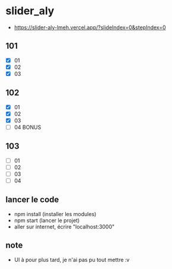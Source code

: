 # slider_aly
- https://slider-aly-lmeh.vercel.app/?slideIndex=0&stepIndex=0


## 101
- [x] 01
- [x] 02
- [x] 03

## 102
- [x] 01
- [x] 02
- [x] 03
- [ ] 04 BONUS

## 103
- [ ] 01
- [ ] 02
- [ ] 03
- [ ] 04

## lancer le code

- npm install (installer les modules)
- npm start (lancer le projet)
- aller sur internet, écrire "localhost:3000"

## note
- UI à pour plus tard, je n'ai pas pu tout mettre :v